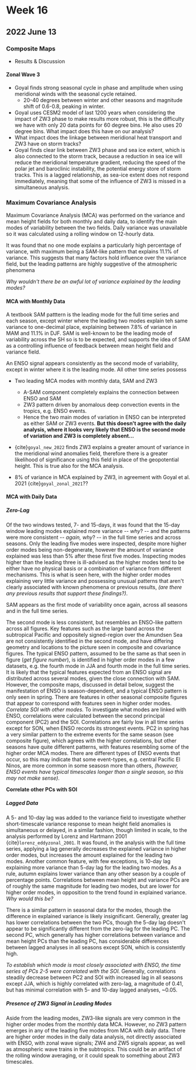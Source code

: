 # Week 16

## 2022 June 13

### Composite Maps

- Results & Discussion

#### Zonal Wave 3

- Goyal finds strong seasonal cycle in phase and amplitude when using meridional winds with the seasonal cycle retained. 
    - 20-40 degrees between winter and other seasons and magnitude shift of 0.6-0.8, peaking in winter.
- Goyal uses CESM2 model of last 1200 years when considering the impact of ZW3 phase to make results more robust, this is the difficulty we have with only 20 data points for 60 degree bins. He also uses 20 degree bins. What impact does this have on our analysis?
- What impact does the linkage between meridional heat transport and ZW3 have on storm tracks?
- Goyal finds clear link between ZW3 phase and sea ice extent, which is also connected to the storm track, because a reduction in sea ice will reduce the meridional temperature gradient, reducing the speed of the polar jet and baroclinic instability, the potential energy store of storm tracks. This is a lagged relationship, as sea-ice extent does not respond immediately, meaning that some of the influence of ZW3 is missed in a simultaneous analysis.


### Maximum Covariance Analysis

Maximum Covariance Analysis (MCA) was performed on the variance and mean height fields for both monthly and daily data, to identify the main modes of variability between the two fields. Daily variance was unavailable so it was calculated using a rolling window on 12-hourly data. 

It was found that no one mode explains a particularly high percentage of variance, with maximum being a SAM-like pattern that explains 11.1% of variance. This suggests that many factors hold influence over the variance field, but the leading patterns are highly suggestive of the atmospheric phenomena 

_Why wouldn't there be an awful lot of variance explained by the leading modes?_

#### MCA with Monthly Data

A textbook SAM patttern is the leading mode for the full time series and each season, except winter where the leading two modes explain teh same variance to one-decimal place, explaining between 7.8% of variance in MAM and 11.1% in DJF. SAM is well-known to be the leading mode of variability across the SH so is to be expected, and supports the idea of SAM as a controlling influence of feedback between mean height field and variance field. 

An ENSO signal appears consistently as the second mode of variability, except in winter where it is the leading mode. All other time series possess
- Two leading MCA modes with monthly data, SAM and ZW3
    - A-SAM component completely explains the connection between ENSO and SAM
    - ZW3 pattern driven by anomalous deep convection events in the tropics, e.g. ENSO events. 
    - Hence the two main modes of variation in ENSO can be interpreted as either SAM or ZW3 events. __But this doesn't agree with the daily analysis, where it looks very likely that ENSO is the second mode of variation and ZW3 is completely absent...__
- {cite}`goyal_new_2022` finds ZW3 explains a greater amount of variance in the meridional wind anomalies field, therefore there is a greater likelihood of significance using this field in place of the geopotential height. This is true also for the MCA analysis.


- 8% of variance in MCA explained by ZW3, in agreement with Goyal et al. 2021 {cite}`goyal_zonal_2021`??

#### MCA with Daily Data

##### Zero-Lag

Of the two windows tested, 7- and 15-days, it was found that the 15-day window leading modes explained more variance -- _why_? -- and the patterns were more consistent -- _again, why_? -- in the full time series and across seasons. Only the leading five modes were inspected, despite more higher order modes being non-degenerate, however the amount of variance explained was less than 5% after these first five modes. Inspecting modes higher than the leading three is ill-advised as the higher modes tend to be either have no physical basis or a combination of variance from different mechanisms. This is what is seen here, with the higher order modes explaining very little variance and possessing unusual patterns that aren't clearly associated with known phenomena or previous results, _(are there any previous results that support these findings?)_. 

SAM appears as the first mode of variability once again, across all seasons and in the full time series.

The second mode is less consistent, but resembles an ENSO-like pattern across all figures. Key features such as the large band across the subtropical Pacific and oppositely signed-region over the Amundsen Sea are not consistently identified in the second mode, and have differing geometry and locations to the picture seen in composite and covariance figures. The typical ENSO pattern, assumed to be the same as that seen in figure (_get figure number_), is identified in higher order modes in a few datasets, e.g. the fourth mode in JJA and fourth mode in the full time series. It is likely that the typical features expected from an ENSO signal are distributed across several modes, given the close connection with SAM. However, the composite maps, discussed in detail below, suggest the manifestation of ENSO is season-dependent, and a typical ENSO pattern is only seen in spring. There are features in other seasonal composite figures that appear to correspond with features seen in higher order modes. _Correlate SOI with other modes._ To investigate what modes are linked with ENSO, correlations were calculated between the second principal component (PC2) and the SOI. Correlations are fairly low in all time series except for SON, when ENSO records its strongest events. PC2 in spring has a very similar pattern to the extreme events for the same season (see composite figure), which agrees with the higher correlations, but other seasons have quite different patterns, with features resembling some of the higher order MCA modes. There are different types of ENSO events that occur, so this may indicate that some event-types, e.g. central Pacific El Ninos, are more common in some seasosn more than others, _(however, ENSO events have typical timescales longer than a single season, so this may not make sense)_.

__Correlate other PCs with SOI__

##### Lagged Data

A 5- and 10-day lag was added to the variance field to investigate whether short-timescale variance response to mean height field anomalies is simultaneous or delayed, in a similar fashion, though limited in scale, to the analysis performed by Lorenz and Hartmann 2001 {cite}`lorenz_eddyzonal_2001`. It was found, in the analysis with the full time series, applying a lag generally decreases the explained variance in higher order modes, but increases the amount explained for the leading two modes. Another common feature, with few exceptions, is 10-day lag explaining more variance than 5-day lag for the leading two modes. As a rule, autumn explains lower variance than any other season by a couple of percentage points. Correlations between mean height and variance PCs are of roughly the same magnitude for leading two modes, but are lower for higher order modes, in opposition to the trend found in explained variance. _Why would this be?_

There is a similar pattern in seasonal data for the modes, though the difference in explained variance is likely insignificant. Generally, greater lag has lower correlations between the two PCs, though the 5-day lag doesn't appear to be significantly different from the zero-lag for the leading PC. The second PC, which generally has higher correlations between variance and mean height PCs than the leading PC, has considerable differences between lagged analyses in all seasons except SON, which is consistently high.

_To establish which mode is most closely associated with ENSO, the time series of PCs 2-5 were correlated with the SOI._ Generally, correlations steadily decrease between PC2 and SOI with increased lag in all seasons except JJA, which is highly correlated with zero-lag, a magnitude of 0.41, but has minimal correlation with 5- and 10-day lagged analyses, ~0.05. 

##### Presence of ZW3 Signal in Leading Modes

Aside from the leading modes, ZW3-like signals are very common in the higher order modes from the monthly data MCA. However, no ZW3 pattern emerges in any of the leading five modes from MCA with daily data. There are higher order modes in the daily data analysis, not directly associated with ENSO, with zonal wave signals; ZW4 and ZW5 signals appear, as well as atmospheric wave trains in the subtropics. This could be an artifact of the rolling window averaging, or it could speak to something about ZW3 timescales. 
